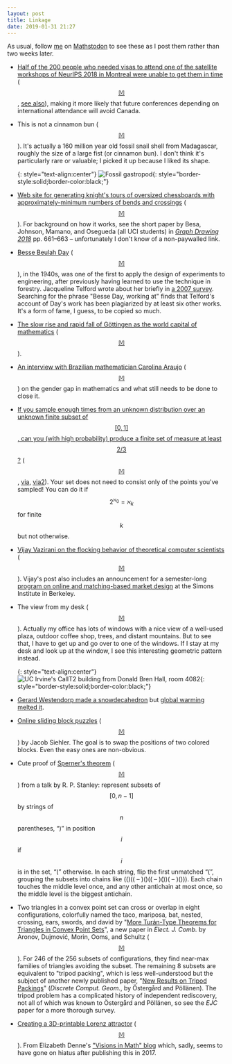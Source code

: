 ```yaml
---
layout: post
title: Linkage
date: 2019-01-31 21:27
---
```

As usual, follow [me](https://mathstodon.xyz/@11011110) on [Mathstodon](https://mathstodon.xyz) to see these as I post them rather than two weeks later.

* [Half of the 200 people who needed visas to attend one of the satellite workshops of NeurIPS 2018 in Montreal were unable to get them in time](https://montrealgazette.com/news/organizers-fear-visa-issues-may-push-ai-conferences-to-avoid-canada) ([$$\mathbb{M}$$](https://mathstodon.xyz/@11011110/101429260698057077), [see also](https://www.wired.com/story/canada-welcome)), making it more likely that future conferences depending on international attendance will avoid Canada.

* This is not a cinnamon bun ([$$\mathbb{M}$$](https://mathstodon.xyz/@11011110/101438594980314031)). It's actually a 160 million year old fossil snail shell from Madagascar, roughly the size of a large fist (or cinnamon bun). I don't think it's particularly rare or valuable; I picked it up because I liked its shape.

  {: style="text-align:center"}
![Fossil gastropod](https://www.ics.uci.edu/~eppstein/pix/gastropod/gastropod-m.jpg){: style="border-style:solid;border-color:black;"}

* [Web site for generating knight's tours of oversized chessboards with approximately-minimum numbers of bends and crossings](https://www.ics.uci.edu/~nmamano/knightstour.html) ([$$\mathbb{M}$$](https://mathstodon.xyz/@11011110/101445919833908876)). For background on how it works, see the short paper by Besa, Johnson, Mamano, and Osegueda (all UCI students) in [_Graph Drawing 2018_](https://doi.org/10.1007/978-3-030-04414-5) pp. 661–663 – unfortunately I don't know of a non-paywalled link.

* [Besse Beulah Day](https://en.wikipedia.org/wiki/Besse_Day) ([$$\mathbb{M}$$](https://mathstodon.xyz/@11011110/101451632049375948)), in the 1940s, was one of the first to apply the design of experiments to engineering, after previously having learned to use the technique in forestry. Jacqueline Telford wrote about her briefly in [a 2007 survey](https://www.jhuapl.edu/techdigest/TD/td2703/telford.pdf). Searching for the phrase "Besse Day, working at" finds that Telford's account of Day's work has been plagiarized by at least six other works. It's a form of fame, I guess, to be copied so much.

* [The slow rise and rapid fall of Göttingen as the world capital of mathematics](https://theconversation.com/how-one-german-city-developed-and-then-lost-generations-of-math-geniuses-106750) ([$$\mathbb{M}$$](https://mathstodon.xyz/@11011110/101457036274744941)).

* [An interview with Brazilian mathematician Carolina Araujo](https://www.quantamagazine.org/carolina-araujo-is-building-a-network-of-women-in-mathematics-20190122/) ([$$\mathbb{M}$$](https://mathstodon.xyz/@11011110/101464602401203371)) on the gender gap in mathematics and what still needs to be done to close it.

* [If you sample enough times from an unknown distribution over an unknown finite subset of $$[0,1]$$, can you (with high probability) produce a finite set of measure at least $$2/3$$?](https://doi.org/10.1038/s42256-018-0002-3) ([$$\mathbb{M}$$](https://mathstodon.xyz/@11011110/101470101768702252), [via](https://twitter.com/johncarlosbaez/status/1083055024119308288), [via2](https://www.metafilter.com/178941/Learnability-can-be-undecidable)). Your set does not need to consist only of the points you've sampled! You can do it if  $$2^{\aleph_0}=\aleph_k$$ for finite $$k$$ but not otherwise.

* [Vijay Vazirani on the flocking behavior of theoretical computer scientists](https://agtb.wordpress.com/2019/01/22/guest-post-like-a-swarm-of-locusts-vijay-vazirani/) ([$$\mathbb{M}$$](https://mathstodon.xyz/@11011110/101472666044751626)). Vijay's post also includes an announcement for a semester-long [program on online and matching-based market design](https://simons.berkeley.edu/programs/market2019) at the Simons Institute in Berkeley.

* The view from my desk ([$$\mathbb{M}$$](https://mathstodon.xyz/@11011110/101478744747251421)). Actually my office has lots of windows with a nice view of a well-used plaza, outdoor coffee shop, trees, and distant mountains. But to see that, I have to get up and go over to one of the windows. If I stay at my desk and look up at the window, I see this interesting geometric pattern instead.

  {: style="text-align:center"}
![UC Irvine's CalIT2 building from Donald Bren Hall, room 4082](https://www.ics.uci.edu/~eppstein/pix/deskview/deskview-m.jpg){: style="border-style:solid;border-color:black;"}

* [Gerard Westendorp made a snowdecahedron](https://scholar.social/@GerardWestendorp/101478161346333486) but [global warming melted it](https://scholar.social/@GerardWestendorp/101483814063002454).

* [Online sliding block puzzles](http://homepages.gac.edu/~jsiehler/games/blocks-start.html) ([$$\mathbb{M}$$](https://mathstodon.xyz/@jsiehler/101472426764291238)) by
Jacob Siehler. The goal is to swap the positions of two colored blocks. Even the easy ones are non-obvious.

* Cute proof of [Sperner's theorem](https://en.wikipedia.org/wiki/Sperner%27s_theorem) ([$$\mathbb{M}$$](https://mathstodon.xyz/@11011110/101495343260074941)) from a talk by R. P. Stanley: represent subsets of $$[0,n-1]$$ by strings of  
$$n$$ parentheses, “)” in position $$i$$ if $$i$$ is in the set, “(” otherwise. In each string, flip the first unmatched “(”, grouping the subsets into chains like (()(( – )()(( – )())( – )())). Each chain touches the middle level once, and any other antichain at most once, so the middle level is the biggest antichain.

* Two triangles in a convex point set can cross or overlap in eight configurations, colorfully named the taco, mariposa, bat, nested, crossing, ears, swords, and david by "[More Turán-Type Theorems for Triangles in Convex Point Sets](https://www.combinatorics.org/ojs/index.php/eljc/article/view/v26i1p8)", a new paper in _Elect. J. Comb._ by Aronov, Dujmović, Morin, Ooms, and Schultz ([$$\mathbb{M}$$](https://mathstodon.xyz/@11011110/101507914773539844)). For 246 of the 256 subsets of configurations, they find near-max families of triangles avoiding the subset. The remaining 8 subsets are equivalent to "tripod packing", which is less well-understood but the subject of another newly published paper, "[New Results on Tripod Packings](https://doi.org/10.1007/s00454-018-0012-2)" (_Discrete Comput. Geom._, by Östergård and Pöllänen). The tripod problem has a complicated history of independent rediscovery, not all of which was known to Östergård and Pöllänen, so see the _EJC_ paper for a more thorough survey.

* [Creating a 3D-printable Lorenz attractor](https://mathvis.academic.wlu.edu/2017/07/13/creating-a-3d-printable-lorenz-attractor/) ([$$\mathbb{M}$$](https://mathstodon.xyz/@11011110/101514403573957983)). From Elizabeth Denne's ["Visions in Math" blog](https://mathvis.academic.wlu.edu) which, sadly, seems to have gone on hiatus after publishing this in 2017.